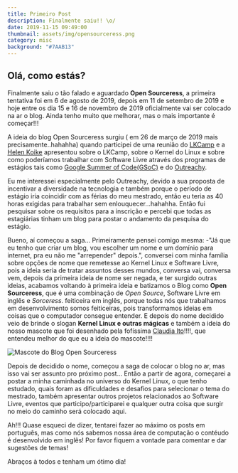 ```yaml
---
title: Primeiro Post
description: Finalmente saiu!! \o/
date: 2019-11-15 09:49:00
thumbnail: assets/img/opensourceress.png
category: misc
background: "#7AAB13"
---
```


## Olá, como estás?

Finalmente saiu o tão falado e aguardado **Open Sourceress**, a primeira tentativa foi em 6 de agosto de 2019, depois em 11 de setembro de 2019 e hoje entre os dia 15 e 16 de novembro de 2019 oficialmente vai ser colocado na ar o blog. Ainda tenho muito que melhorar, mas o mais importante é começar!!!

A ideia do blog Open Sourceress surgiu ( em 26 de março de 2019 mais precisamente..hahahha) quando participei de uma reunião do [LKCamp](http://www.lkcamp.dev) e a [Helen Koike](https://www.linkedin.com/in/helen-mae-koike-fornazier-1570a063/) apresentou sobre o LKCamp, sobre o Kernel do Linux e sobre como poderíamos trabalhar com Software Livre através dos programas de estágios tais como [Google Summer of Code(GSoC)](https://summerofcode.withgoogle.com/) e do [Outreachy](https://www.outreachy.org/).

Eu me interessei especialmente pelo Outreachy, devido a sua proposta de incentivar a diversidade na tecnologia e também porque o período de estágio iria coincidir com as férias do meu mestrado, então eu teria as 40 horas exigidas para trabalhar sem enlouquecer...hahahha. Então fui pesquisar sobre os requisitos para a inscrição e percebi que todas as estagiárias tinham um blog para postar o andamento da pesquisa do estágio.

Bueno, aí começou a saga... Primeiramente pensei comigo mesma: -"Já que eu tenho que criar um blog, vou escolher um nome e um domínio para internet, pra eu não me "arrepender" depois.", conversei com minha família sobre opções de nome que remetesse ao Kernel Linux e Software Livre, pois a ideia seria de tratar assuntos desses mundos, conversa vai, conversa vem, depois da primeira ideia de nome ser negada, e ter surgido outras ideias, acabamos voltando à primeira ideia e batizamos o Blog como **Open Sourceress**, que é uma combinação de _Open Source_, Software Livre em inglês e _Sorceress_. feiticeira em inglês, porque todas nós que trabalhamos em desenvolvimento somos feiticeiras, pois transformamos ideias em coisas que o computador consegue entender. E depois do nome decidido veio de brinde o slogan **Kernel Linux e outras mágicas** e também a ideia do nosso mascote que foi desenhado pela fofíssima [Claudia Ito](https://www.instagram.com/tabbycat_ink/)!!!!, que entendeu melhor do que eu a ideia do mascote!!!!

![Mascote do Blog Open Sourceress](/assets/img/claudiaOpenSourceress.png)

Depois de decidido o nome, começou a saga de colocar o blog no ar, mas isso vai ser assunto pro próximo post... Então a partir de agora, começarei a postar a minha caminhada no universo do Kernel Linux, o que tenho estudado, quais foram as dificuldades e desafios para selecionar o tema do mestrado, também apresentar outros projetos relacionados ao Software Livre, eventos que participo/participarei e qualquer outra coisa que surgir no meio do caminho será colocado aqui.

Ah!!! Quase esqueci de dizer, tentarei fazer ao máximo os posts em português, mas como nós sabemos nossa área de computação o contéudo é desenvolvido em inglês! Por favor fiquem a vontade para comentar e dar sugestões de temas!

Abraços à todos e tenham um ótimo dia!
